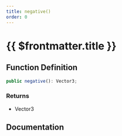 ```yaml
---
title: negative()
order: 0
---
```


# {{ $frontmatter.title }}

## Function Definition

```ts
public negative(): Vector3;
```

### Returns

* Vector3

## Documentation

<!--@include: ./parts/negative.md-->
